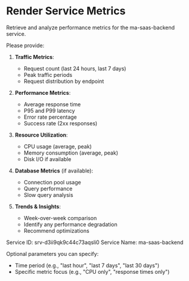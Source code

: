 # Render Service Metrics

Retrieve and analyze performance metrics for the ma-saas-backend service.

Please provide:

1. **Traffic Metrics**:
   - Request count (last 24 hours, last 7 days)
   - Peak traffic periods
   - Request distribution by endpoint

2. **Performance Metrics**:
   - Average response time
   - P95 and P99 latency
   - Error rate percentage
   - Success rate (2xx responses)

3. **Resource Utilization**:
   - CPU usage (average, peak)
   - Memory consumption (average, peak)
   - Disk I/O if available

4. **Database Metrics** (if available):
   - Connection pool usage
   - Query performance
   - Slow query analysis

5. **Trends & Insights**:
   - Week-over-week comparison
   - Identify any performance degradation
   - Recommend optimizations

Service ID: srv-d3ii9qk9c44c73aqsli0
Service Name: ma-saas-backend

Optional parameters you can specify:

- Time period (e.g., "last hour", "last 7 days", "last 30 days")
- Specific metric focus (e.g., "CPU only", "response times only")
